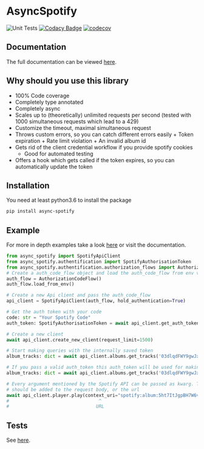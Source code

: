 # AsyncSpotify

![Unit Tests](https://github.com/niclashaderer/AsyncSpotify/workflows/Unit%20Tests/badge.svg)
[![Codacy Badge](https://api.codacy.com/project/badge/Grade/65dd7dbb2b4b4efcb3fc365f2d3f1684)](https://app.codacy.com/manual/nhaderer1/AsyncSpotify?utm_source=github.com&utm_medium=referral&utm_content=niclashaderer/AsyncSpotify&utm_campaign=Badge_Grade_Dashboard)
[![codecov](https://codecov.io/gh/niclashaderer/AsyncSpotify/branch/master/graph/badge.svg?token=0oC3x1chKb)](https://codecov.io/gh/niclashaderer/AsyncSpotify)

## Documentation

The full documentation can be viewed [here](https://niclashaderer.github.io/AsyncSpotify/).

## Why should you use this library

+ 100% Code coverage
+ Completely type annotated
+ Completely async
+ Scales up to (theoretically) unlimited requests per second (tested with 1000 simultaneous requests which lead to a 429)
+ Customize the timeout, maximal simultaneous request
+ Throws custom errors, so you can catch different errors easily
      + Token expiration
      + Rate limit violation
      + An invalid album id
+ Gets rid of the client credential workflow if you provide spotify cookies
    + Good for automated testing
+ Offers a hook which gets called if the token expires, so you can automatically update the token

## Installation

You need at least python3.6 to install the package

```bash
pip install async-spotify
```

## Example

For more in depth examples take a look [here](https://niclashaderer.github.io/AsyncSpotify/EXAMPLES/) or visit the documentation.

```python
from async_spotify import SpotifyApiClient
from async_spotify.authentification import SpotifyAuthorisationToken
from async_spotify.authentification.authorization_flows import AuthorizationCodeFlow
# Create a auth_code_flow object and load the auth_code_flow from env variables
auth_flow = AuthorizationCodeFlow()
auth_flow.load_from_env()

# Create a new Api client and pass the auth_code_flow
api_client = SpotifyApiClient(auth_flow, hold_authentication=True)

# Get the auth token with your code
code: str = "Your Spotify Code"
auth_token: SpotifyAuthorisationToken = await api_client.get_auth_token_with_code(code)

# Create a new client
await api_client.create_new_client(request_limit=1500)

# Start making queries with the internally saved token
album_tracks: dict = await api_client.albums.get_tracks('03dlqdFWY9gwJxGl3AREVy')

# If you pass a valid auth_token this auth_token will be used for making the requests
album_tracks: dict = await api_client.albums.get_tracks('03dlqdFWY9gwJxGl3AREVy', auth_token)

# Every argument mentioned by the Spotify API can be passed as kwarg. The client will figure out if your provided kwarg
# should be added to the request body, or the url
await api_client.player.play(context_uri="spotify:album:5ht7ItJgpBH7W6vJ5BqpPr", device_id="whatever_id")
#                                 ^                                                 ^
#                                URL                                               BODY
```

## Tests

See [here](STUFF.md).
